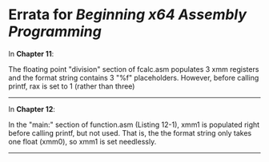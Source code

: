 # Errata for *Beginning x64 Assembly Programming*

In **Chapter 11**:
 
The floating point "division" section of fcalc.asm populates 3 xmm registers and the format string contains 3 "%f" placeholders.  However, before calling printf, rax is set to 1 (rather than three)

***

In **Chapter 12**:
 
In the "main:" section of function.asm (Listing 12-1), xmm1 is populated right before calling printf, but not used.  That is, the the format string only takes one float (xmm0), so xmm1 is set needlessly.

***
